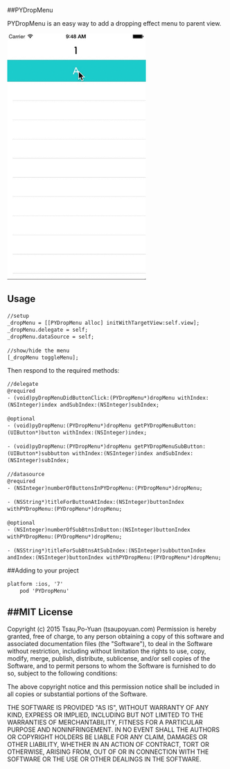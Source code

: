 ##PYDropMenu

PYDropMenu is an easy way to add a dropping effect menu to parent view. 

<img src="https://github.com/Doubletaps76/PYDropMenu/blob/master/demo.gif" alt="PYDropMenu Screenshot" width="320" height="568">

## Usage

```obj-c
//setup
_dropMenu = [[PYDropMenu alloc] initWithTargetView:self.view];
_dropMenu.delegate = self;
_dropMenu.dataSource = self;

//show/hide the menu
[_dropMenu toggleMenu];
```

Then respond to the required methods:
```obj-c
//delegate
@required
- (void)pyDropMenuDidButtonClick:(PYDropMenu*)dropMenu withIndex:(NSInteger)index andSubIndex:(NSInteger)subIndex;

@optional
- (void)pyDropMenu:(PYDropMenu*)dropMenu getPYDropMenuButton:(UIButton*)button withIndex:(NSInteger)index;

- (void)pyDropMenu:(PYDropMenu*)dropMenu getPYDropMenuSubButton:(UIButton*)subbutton withIndex:(NSInteger)index andSubIndex:(NSInteger)subIndex;

//datasource
@required
- (NSInteger)numberOfButtonsInPYDropMenu:(PYDropMenu*)dropMenu;

- (NSString*)titleForButtonAtIndex:(NSInteger)buttonIndex withPYDropMenu:(PYDropMenu*)dropMenu;

@optional
- (NSInteger)numberOfSubBtnsInButton:(NSInteger)buttonIndex withPYDropMenu:(PYDropMenu*)dropMenu;

- (NSString*)titleForSubBtnsAtSubIndex:(NSInteger)subbuttonIndex andIndex:(NSInteger)buttonIndex withPYDropMenu:(PYDropMenu*)dropMenu;

```

##Adding to your project
```
platform :ios, '7'
    pod 'PYDropMenu'
```

##MIT License
-----------

Copyright (c) 2015 Tsau,Po-Yuan (tsaupoyuan.com)
Permission is hereby granted, free of charge, to any person
obtaining a copy of this software and associated documentation
files (the "Software"), to deal in the Software without
restriction, including without limitation the rights to use,
copy, modify, merge, publish, distribute, sublicense, and/or sell
copies of the Software, and to permit persons to whom the
Software is furnished to do so, subject to the following
conditions:

The above copyright notice and this permission notice shall be
included in all copies or substantial portions of the Software.

THE SOFTWARE IS PROVIDED "AS IS", WITHOUT WARRANTY OF ANY KIND,
EXPRESS OR IMPLIED, INCLUDING BUT NOT LIMITED TO THE WARRANTIES
OF MERCHANTABILITY, FITNESS FOR A PARTICULAR PURPOSE AND
NONINFRINGEMENT. IN NO EVENT SHALL THE AUTHORS OR COPYRIGHT
HOLDERS BE LIABLE FOR ANY CLAIM, DAMAGES OR OTHER LIABILITY,
WHETHER IN AN ACTION OF CONTRACT, TORT OR OTHERWISE, ARISING
FROM, OUT OF OR IN CONNECTION WITH THE SOFTWARE OR THE USE OR
OTHER DEALINGS IN THE SOFTWARE.
		
